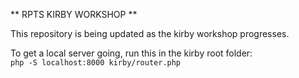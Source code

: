 ** RPTS KIRBY WORKSHOP **

This repository is being updated as the kirby workshop progresses.

To get a local server going, run this in the kirby root folder:\
`php -S localhost:8000 kirby/router.php`
